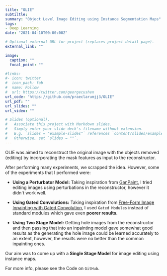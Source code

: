 ```yaml
---
title: "OLIE"
subtiltle: 
summary: "Object Level Image Editing using Instance Segmentation Maps"
tags:
- Deep Learning
date: "2021-04-10T00:00:00Z"

# Optional external URL for project (replaces project detail page).
external_link: ""

image:
  caption: ""
  focal_point: ""

#links:
#- icon: twitter
#  icon_pack: fab
#  name: Follow
#  url: https://twitter.com/georgecushen
url_code: "https://github.com/praeclarumjj3/OLIE"
url_pdf: ""
url_slides: ""
url_video: ""

# Slides (optional).
#   Associate this project with Markdown slides.
#   Simply enter your slide deck's filename without extension.
#   E.g. `slides = "example-slides"` references `content/slides/example-slides.md`.
#   Otherwise, set `slides = ""`.
---
```


OLIE was aimed to reconstruct the original image with the objects removed (editing) by incorporating the mask features as input to the reconstructor.

After performing many experiments, we scrapped the idea. However, some of the experiments that I performed were:

- **Using a Perturbator Model:** Taking inspiration from [GanPaint](https://ganpaint.io/), I tried editing images using perturbations in the reconstructor, however it didn't work well.

- **Using Gated Convolutions:** Taking inspiration from [Free-Form Image Inpainting with Gated Convolution](https://paperswithcode.com/paper/free-form-image-inpainting-with-gated), I used `Gated Modules` instead of standard modules which gave even **poorer results**.

- **Using Two Stage Model:** Getting hole images from the reconstructor and then passing that into an inpainting model gave somewhat good results as the generating the hole image could be learned accurately to an extent, however, the results were no better than the common inpainting ones.

Our aim was to come up with a **Single Stage Model** for image editing using instance maps.

For more info, please see the Code on `GitHub`.
